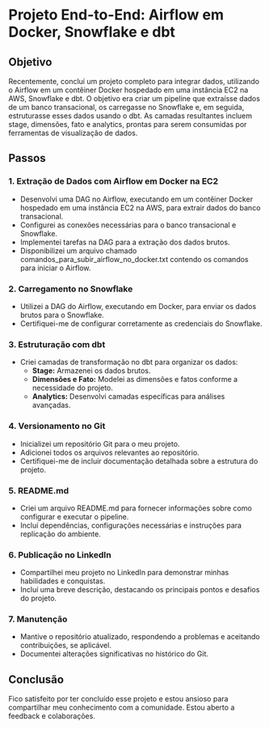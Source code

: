 # Projeto End-to-End: Airflow em Docker, Snowflake e dbt

## Objetivo
Recentemente, concluí um projeto completo para integrar dados, utilizando o Airflow em um contêiner Docker hospedado em uma instância EC2 na AWS, Snowflake e dbt. O objetivo era criar um pipeline que extraísse dados de um banco transacional, os carregasse no Snowflake e, em seguida, estruturasse esses dados usando o dbt. As camadas resultantes incluem stage, dimensões, fato e analytics, prontas para serem consumidas por ferramentas de visualização de dados.

## Passos

### 1. Extração de Dados com Airflow em Docker na EC2
   - Desenvolvi uma DAG no Airflow, executando em um contêiner Docker hospedado em uma instância EC2 na AWS, para extrair dados do banco transacional.
   - Configurei as conexões necessárias para o banco transacional e Snowflake.
   - Implementei tarefas na DAG para a extração dos dados brutos.
   - Disponibilizei um arquivo chamado comandos_para_subir_airflow_no_docker.txt contendo os comandos para iniciar o Airflow.

### 2. Carregamento no Snowflake
   - Utilizei a DAG do Airflow, executando em Docker, para enviar os dados brutos para o Snowflake.
   - Certifiquei-me de configurar corretamente as credenciais do Snowflake.

### 3. Estruturação com dbt
   - Criei camadas de transformação no dbt para organizar os dados:
     - **Stage:** Armazenei os dados brutos.
     - **Dimensões e Fato:** Modelei as dimensões e fatos conforme a necessidade do projeto.
     - **Analytics:** Desenvolvi camadas específicas para análises avançadas.

### 4. Versionamento no Git
   - Inicializei um repositório Git para o meu projeto.
   - Adicionei todos os arquivos relevantes ao repositório.
   - Certifiquei-me de incluir documentação detalhada sobre a estrutura do projeto.

### 5. README.md
   - Criei um arquivo README.md para fornecer informações sobre como configurar e executar o pipeline.
   - Incluí dependências, configurações necessárias e instruções para replicação do ambiente.

### 6. Publicação no LinkedIn
   - Compartilhei meu projeto no LinkedIn para demonstrar minhas habilidades e conquistas.
   - Incluí uma breve descrição, destacando os principais pontos e desafios do projeto.

### 7. Manutenção
   - Mantive o repositório atualizado, respondendo a problemas e aceitando contribuições, se aplicável.
   - Documentei alterações significativas no histórico do Git.

## Conclusão
Fico satisfeito por ter concluído esse projeto e estou ansioso para compartilhar meu conhecimento com a comunidade. Estou aberto a feedback e colaborações.
